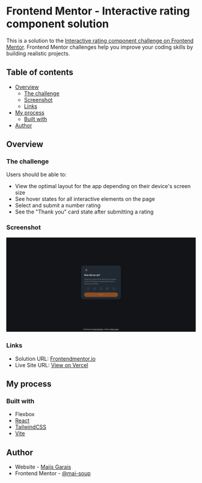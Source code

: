 # Frontend Mentor - Interactive rating component solution

This is a solution to the [Interactive rating component challenge on Frontend Mentor](https://www.frontendmentor.io/challenges/interactive-rating-component-koxpeBUmI). Frontend Mentor challenges help you improve your coding skills by building realistic projects.

## Table of contents

- [Overview](#overview)
  - [The challenge](#the-challenge)
  - [Screenshot](#screenshot)
  - [Links](#links)
- [My process](#my-process)
  - [Built with](#built-with)
- [Author](#author)

## Overview

### The challenge

Users should be able to:

- View the optimal layout for the app depending on their device's screen size
- See hover states for all interactive elements on the page
- Select and submit a number rating
- See the "Thank you" card state after submitting a rating

### Screenshot

![A screenshot of the landing page of the site, showing the rating selection component](./screenshot.png)

### Links

- Solution URL: [Frontendmentor.io](https://www.frontendmentor.io/solutions/rating-component-with-react-and-tailwind-VPKWxhjNwI)
- Live Site URL: [View on Vercel](https://interactive-rating-component-mai-soup.vercel.app/)

## My process

### Built with

- Flexbox
- [React](https://reactjs.org/)
- [TailwindCSS](https://tailwindcss.com/)
- [Vite](https://vitejs.dev/)

## Author

- Website - [Maijs Garais](https://mai-soup.github.io)
- Frontend Mentor - [@mai-soup](https://www.frontendmentor.io/profile/mai-soup)
